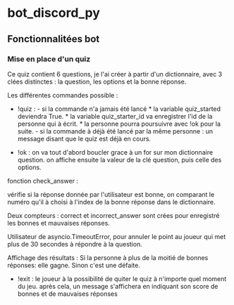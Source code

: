 # bot_discord_py

## Fonctionnalitées bot 

### Mise en place d'un quiz 

Ce quiz contient 6 questions, je l'ai créer à partir d'un dictionnaire, avec 3 clées distinctes : la question, les options et la bonne réponse.

Les différentes commandes possible : 

- !quiz :   - si la commande n'a jamais été lancé
			* la variable quiz_started deviendra True.
			* la variable quiz_starter_id va enregistrer l'id de la personne qui à écrit.
			* la personne pourra poursuivre avec !ok pour la suite.
		- si la commande à déjà été lancé par la même personne : un message disant que le quiz est déjà en cours.

- !ok : on va tout d'abord boucler grace à un for sur mon dictionnaire question.
	 on affiche ensuite la valeur de la clé question, puis celle des options.

fonction check_answer :

vérifie si la réponse donnée par l'utilisateur est bonne, on comparant le numéro qu'il à choisi à l'index de la bonne réponse dans le dictionnaire.

Deux compteurs : correct et incorrect_answer sont crées pour enregistré les bonnes et mauvaises réponses.

Utilisateur de asyncio.TimeoutError, pour annuler le point au joueur qui met plus de 30 secondes à répondre à la question.

Affichage des résultats : 
Si la personne à plus de la moitié de bonnes réponses: elle gagne. Sinon c'est une défaite.

- !exit : le joueur à la possibilité de quiter le quiz à n'importe quel moment du jeu. après cela, un message s'affichera en indiquant son score de bonnes et de mauvaises réponses
